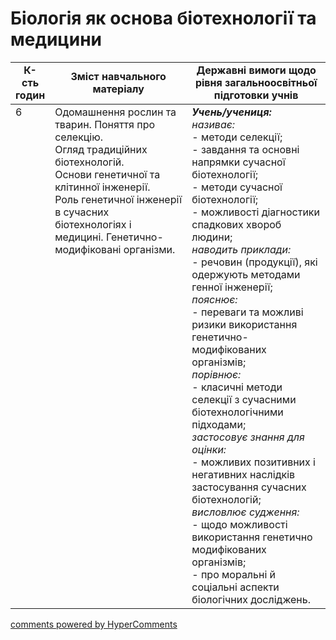<div id="hypercomments_widget" class="js-hypercomments-widget invisible"></div>

# Біологія як основа біотехнології та медицини

<table>
  <tr>
    <td width="10%" align="center"><b>К-сть годин</b></td>  
    <td width="45%" align="center"><b>Зміст навчального матеріалу</b></td>
    <td width="45%" align="center"><b>Державні вимоги щодо рівня загальноосвітньої підготовки учнів</b></td>
  </tr>
<tbody>
  <tr>
<td width="10%" style="vertical-align:top !important;">6</td>
    <td width="45%" style="vertical-align:top !important;">
Одомашнення рослин та тварин. Поняття про селекцію.<br>
Огляд традиційних біотехнологій. <br>
Основи генетичної та клітинної інженерії. <br>
Роль генетичної інженерії в сучасних біотехнологіях і медицині. Генетично-модифіковані організми.
</td>
    <td width="45%" style="vertical-align:top !important;">
<i><b>Учень/учениця:</b></i><br>
<i>називає:</i> <br>
- методи селекції;<br>
- завдання та основні напрямки сучасної біотехнології;<br>
- методи сучасної біотехнології; <br>
- можливості діагностики спадкових хвороб людини;<br>
<i>наводить приклади:</i><br>
 - речовин (продукції), які одержують методами генної інженерії;<br>
<i>пояснює:</i><br>
- переваги та можливі ризики використання генетично-модифікованих організмів; <br>
<i>порівнює:</i><br>
- класичні методи селекції з сучасними біотехнологічними підходами;<br>
<i>застосовує знання для оцінки:</i><br>
- можливих позитивних і негативних наслідків застосування сучасних біотехнологій;<br>
<i>висловлює судження:</i><br>
-  щодо можливості використання генетично модифікованих організмів; <br>
- про моральні й соціальні аспекти біологічних досліджень.</td>
</tr>
</tbody>
</table>

<div class="js-hypercomments-container">
<a href="http://hypercomments.com" class="hc-link" title="comments widget">comments powered by HyperComments</a>
</div>
